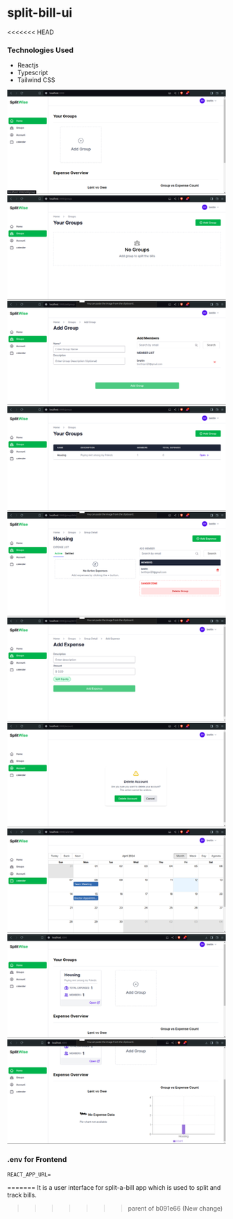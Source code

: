 # split-bill-ui

<<<<<<< HEAD
### Technologies Used

- Reactjs
- Typescript
- Tailwind CSS

![Image 1](src/images/1.png)
![Image 2](src/images/2.png)
![Image 3](src/images/3.png)
![Image 4](src/images/4.png)
![Image 5](src/images/5.png)
![Image 6](src/images/6.png)
![Image 7](src/images/7.png)
![Image 8](src/images/8.png)
![Image 9](src/images/9.png)
![Image 10](src/images/10.png)

### .env for Frontend

```
REACT_APP_URL=
```

=======
It is a user interface for split-a-bill app which is used to split and track bills. 
>>>>>>> parent of b091e66 (New change)
